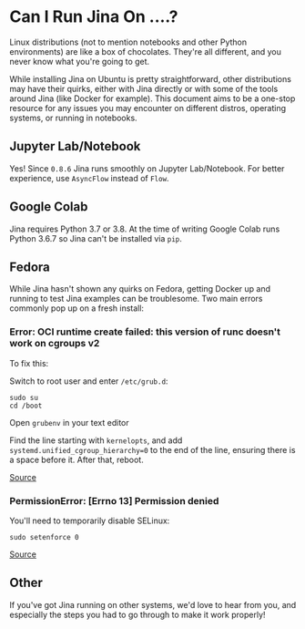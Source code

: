 # Can I Run Jina On ....?

Linux distributions (not to mention notebooks and other Python environments) are like a box of chocolates. They're all different, and you never know what you're going to get.

While installing Jina on Ubuntu is pretty straightforward, other distributions may have their quirks, either with Jina directly or with some of the tools around Jina (like Docker for example). This document aims to be a one-stop resource for any issues you may encounter on different distros, operating systems, or running in notebooks.

## Jupyter Lab/Notebook

Yes! Since `0.8.6` Jina runs smoothly on Jupyter Lab/Notebook. For better experience, use `AsyncFlow` instead of `Flow`.

## Google Colab

Jina requires Python 3.7 or 3.8. At the time of writing Google Colab runs Python 3.6.7 so Jina can't be installed via `pip`.

## Fedora

While Jina hasn't shown any quirks on Fedora, getting Docker up and running to test Jina examples can be troublesome. Two main errors commonly pop up on a fresh install:

### Error: OCI runtime create failed: this version of runc doesn't work on cgroups v2

To fix this:

Switch to root user and enter `/etc/grub.d`:

```
sudo su
cd /boot
```

Open `grubenv` in your text editor

Find the line starting with `kernelopts`, and add `systemd.unified_cgroup_hierarchy=0` to the end of the line, ensuring there is a space before it. After that, reboot.

[Source](https://github.com/jitsi/docker-jitsi-meet/issues/618)

### PermissionError: [Errno 13] Permission denied

You'll need to temporarily disable SELinux:

```
sudo setenforce 0
```

[Source](https://stackoverflow.com/questions/61527193/docker-and-permissionerror-errno-13-permission-denied-output-svg)

## Other

If you've got Jina running on other systems, we'd love to hear from you, and especially the steps you had to go through to make it work properly!

